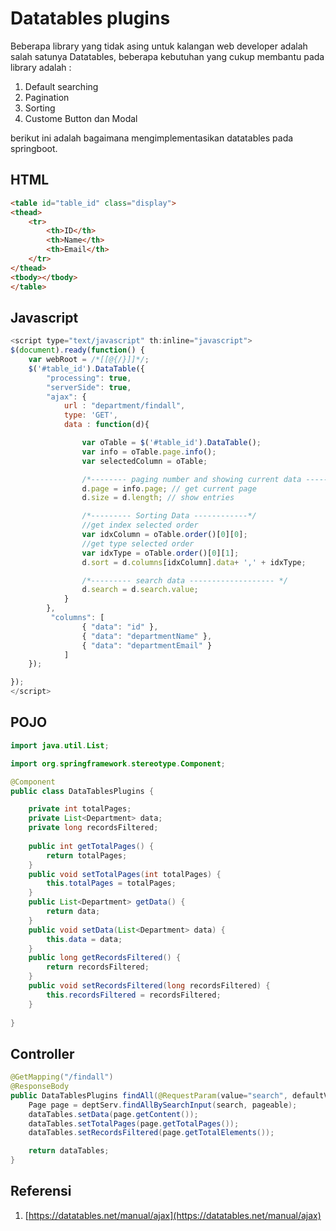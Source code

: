 # Datatables plugins

Beberapa library yang tidak asing untuk kalangan web developer adalah salah satunya Datatables, beberapa kebutuhan yang cukup membantu pada library adalah :

1. Default searching
2. Pagination
3. Sorting
4. Custome Button dan Modal

berikut ini adalah bagaimana mengimplementasikan datatables pada springboot.

## HTML

```html
<table id="table_id" class="display">
<thead>
    <tr>
        <th>ID</th>
        <th>Name</th>
        <th>Email</th>
    </tr>
</thead>
<tbody></tbody>
</table>
```

## Javascript

```js
<script type="text/javascript" th:inline="javascript">
$(document).ready(function() {
    var webRoot = /*[[@{/}]]*/;
    $('#table_id').DataTable({
        "processing": true,
        "serverSide": true,
        "ajax": {
            url : "department/findall",
            type: 'GET',
            data : function(d){

                var oTable = $('#table_id').DataTable();
                var info = oTable.page.info();
                var selectedColumn = oTable;

                /*-------- paging number and showing current data ----------- */
                d.page = info.page; // get current page
                d.size = d.length; // show entries

                /*--------- Sorting Data ------------*/
                //get index selected order
                var idxColumn = oTable.order()[0][0];
                //get type selected order
                var idxType = oTable.order()[0][1];
                d.sort = d.columns[idxColumn].data+ ',' + idxType;

                /*--------- search data ------------------- */
                d.search = d.search.value;
            }
        },
         "columns": [
                { "data": "id" },
                { "data": "departmentName" },
                { "data": "departmentEmail" }
            ]
    });

}); 
</script>
```

## POJO

```java
import java.util.List;

import org.springframework.stereotype.Component;

@Component
public class DataTablesPlugins {

	private int totalPages;
	private List<Department> data;
	private long recordsFiltered;
	
	public int getTotalPages() {
		return totalPages;
	}
	public void setTotalPages(int totalPages) {
		this.totalPages = totalPages;
	}
	public List<Department> getData() {
		return data;
	}
	public void setData(List<Department> data) {
		this.data = data;
	}
	public long getRecordsFiltered() {
		return recordsFiltered;
	}
	public void setRecordsFiltered(long recordsFiltered) {
		this.recordsFiltered = recordsFiltered;
	}
	
}

```

## Controller

```java
@GetMapping("/findall")
@ResponseBody
public DataTablesPlugins findAll(@RequestParam(value="search", defaultValue="", required=false) String search, Pageable pageable){
    Page page = deptServ.findAllBySearchInput(search, pageable);
    dataTables.setData(page.getContent());
    dataTables.setTotalPages(page.getTotalPages());
    dataTables.setRecordsFiltered(page.getTotalElements());

    return dataTables;
}
```

## Referensi

1. [https://datatables.net/manual/ajax](https://datatables.net/manual/ajax)



